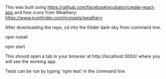 This was built using https://github.com/facebookincubator/create-react-app and free icons from Weathery: https://www.iconfinder.com/iconsets/weathery

After downloading the repo, cd into the folder dark-sky from command line.

npm install

npm start

This should open a tab in your browser at http://localhost:3000/ where you will see the working app.

Tests can be run by typing 'npm test' in the command line